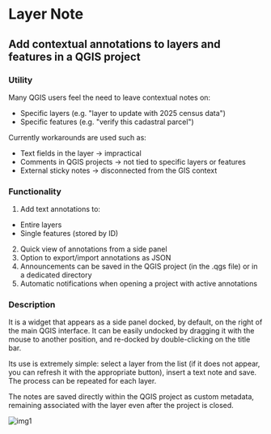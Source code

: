 # Layer Note
## Add contextual annotations to layers and features in a QGIS project

### Utility
Many QGIS users feel the need to leave contextual notes on:
+ Specific layers (e.g. "layer to update with 2025 census data")
+ Specific features (e.g. "verify this cadastral parcel")

Currently workarounds are used such as:
+ Text fields in the layer → impractical
+ Comments in QGIS projects → not tied to specific layers or features
+ External sticky notes → disconnected from the GIS context

### Functionality
1. Add text annotations to:
+ Entire layers
+ Single features (stored by ID)
  
2. Quick view of annotations from a side panel
3. Option to export/import annotations as JSON
4. Announcements can be saved in the QGIS project (in the .qgs file) or in a dedicated directory
5. Automatic notifications when opening a project with active annotations

### Description
It is a widget that appears as a side panel docked, by default, on the right of the main QGIS interface. It can be easily undocked by dragging it with the mouse to another position, and re-docked by double-clicking on the title bar.

Its use is extremely simple: select a layer from the list (if it does not appear, you can refresh it with the appropriate button), insert a text note and save. The process can be repeated for each layer.

The notes are saved directly within the QGIS project as custom metadata, remaining associated with the layer even after the project is closed.

![img1](https://github.com/user-attachments/assets/32c67072-f9ba-4c45-a1ea-7b04f3cc71d0)
